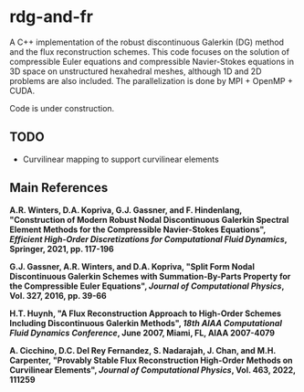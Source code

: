 # rdg-and-fr
A C++ implementation of the robust discontinuous Galerkin (DG) method and the flux reconstruction schemes. This code focuses on the solution of compressible Euler equations and compressible Navier-Stokes equations in 3D space on unstructured hexahedral meshes, although 1D and 2D problems are also included. The parallelization is done by MPI + OpenMP + CUDA.

Code is under construction.

## TODO
- Curvilinear mapping to support curvilinear elements

## Main References

**A.R. Winters, D.A. Kopriva, G.J. Gassner, and F. Hindenlang, "Construction of Modern Robust Nodal Discontinuous Galerkin Spectral Element Methods for the Compressible Navier-Stokes Equations", *Efficient High-Order Discretizations for Computational Fluid Dynamics*, Springer, 2021, pp. 117-196**

**G.J. Gassner, A.R. Winters, and D.A. Kopriva, "Split Form Nodal Discontinuous Galerkin Schemes with Summation-By-Parts Property for the Compressible Euler Equations", *Journal of Computational Physics*, Vol. 327, 2016, pp. 39-66**

**H.T. Huynh, "A Flux Reconstruction Approach to High-Order Schemes Including Discontinuous Galerkin Methods", *18th AIAA Computational Fluid Dynamics Conference*, June 2007, Miami, FL, AIAA 2007-4079**

**A. Cicchino, D.C. Del Rey Fernandez, S. Nadarajah, J. Chan, and M.H. Carpenter, "Provably Stable Flux Reconstruction High-Order Methods on Curvilinear Elements", *Journal of Computational Physics*, Vol. 463, 2022, 111259**
